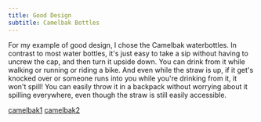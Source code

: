 ```yaml
---
title: Good Design
subtitle: Camelbak Bottles
---
```

For my example of good design, I chose the Camelbak waterbottles. In contrast to most water bottles, it's just easy to take a sip without having to uncrew the cap, and then turn it upside down. You can drink from it while walking or running or riding a bike. And even while the straw is up, if it get's knocked over or someone runs into you while you're drinking from it, it won't spill! You can easily throw it in a backpack without worrying about it spilling everywhere, even though the straw is still easily accessible. 

[camelbak1](https://github.com/sliuu/csci376/img/camelbak1.jpg)
[camelbak2](https://github.com/sliuu/csci376/img/camelbak2.jpg)
